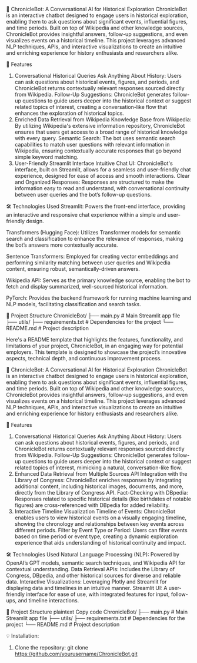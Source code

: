 
📜 ChronicleBot: A Conversational AI for Historical Exploration
ChronicleBot is an interactive chatbot designed to engage users in historical exploration, enabling them to ask questions about significant events, influential figures, and time periods. Built on top of Wikipedia and other knowledge sources, ChronicleBot provides insightful answers, follow-up suggestions, and even visualizes events on a historical timeline. This project leverages advanced NLP techniques, APIs, and interactive visualizations to create an intuitive and enriching experience for history enthusiasts and researchers alike.



🚀 Features
1. Conversational Historical Queries
Ask Anything About History: Users can ask questions about historical events, figures, and periods, and ChronicleBot returns contextually relevant responses sourced directly from Wikipedia.
Follow-Up Suggestions: ChronicleBot generates follow-up questions to guide users deeper into the historical context or suggest related topics of interest, creating a conversation-like flow that enhances the exploration of historical topics.
2. Enriched Data Retrieval from Wikipedia
Knowledge Base from Wikipedia: By utilizing Wikipedia's extensive information repository, ChronicleBot ensures that users get access to a broad range of historical knowledge with every query.
Semantic Search: The bot uses semantic search capabilities to match user questions with relevant information in Wikipedia, ensuring contextually accurate responses that go beyond simple keyword matching.
3. User-Friendly Streamlit Interface
Intuitive Chat UI: ChronicleBot's interface, built on Streamlit, allows for a seamless and user-friendly chat experience, designed for ease of access and smooth interactions.
Clear and Organized Responses: Responses are structured to make the information easy to read and understand, with conversational continuity between user queries and the bot’s follow-up questions.


🛠️ Technologies Used
Streamlit: Powers the front-end interface, providing an interactive and responsive chat experience within a simple and user-friendly design.

Transformers (Hugging Face): Utilizes Transformer models for semantic search and classification to enhance the relevance of responses, making the bot’s answers more contextually accurate.

Sentence Transformers: Employed for creating vector embeddings and performing similarity matching between user queries and Wikipedia content, ensuring robust, semantically-driven answers.

Wikipedia API: Serves as the primary knowledge source, enabling the bot to fetch and display summarized, well-sourced historical information.

PyTorch: Provides the backend framework for running machine learning and NLP models, facilitating classification and search tasks.


📂 Project Structure
ChronicleBot/
├── main.py               # Main Streamlit app file
├── utils/
├── requirements.txt      # Dependencies for the project
└── README.md             # Project description



Here's a README template that highlights the features, functionality, and limitations of your project, ChronicleBot, in an engaging way for potential employers. This template is designed to showcase the project’s innovative aspects, technical depth, and continuous improvement process.

📜 ChronicleBot: A Conversational AI for Historical Exploration
ChronicleBot is an interactive chatbot designed to engage users in historical exploration, enabling them to ask questions about significant events, influential figures, and time periods. Built on top of Wikipedia and other knowledge sources, ChronicleBot provides insightful answers, follow-up suggestions, and even visualizes events on a historical timeline. This project leverages advanced NLP techniques, APIs, and interactive visualizations to create an intuitive and enriching experience for history enthusiasts and researchers alike.

🚀 Features
1. Conversational Historical Queries
Ask Anything About History: Users can ask questions about historical events, figures, and periods, and ChronicleBot returns contextually relevant responses sourced directly from Wikipedia.
Follow-Up Suggestions: ChronicleBot generates follow-up questions to guide users deeper into the historical context or suggest related topics of interest, mimicking a natural, conversation-like flow.
2. Enhanced Data Retrieval from Multiple Sources
API Integration with the Library of Congress: ChronicleBot enriches responses by integrating additional content, including historical images, documents, and more, directly from the Library of Congress API.
Fact-Checking with DBpedia: Responses related to specific historical details (like birthdates of notable figures) are cross-referenced with DBpedia for added reliability.
3. Interactive Timeline Visualization
Timeline of Events: ChronicleBot enables users to view historical events on a visually engaging timeline, showing the chronology and relationships between key events across different periods.
Filter by Event Type or Period: Users can filter events based on time period or event type, creating a dynamic exploration experience that aids understanding of historical continuity and impact.


🛠️ Technologies Used
Natural Language Processing (NLP): Powered by OpenAI’s GPT models, semantic search techniques, and Wikipedia API for contextual understanding.
Data Retrieval APIs: Includes the Library of Congress, DBpedia, and other historical sources for diverse and reliable data.
Interactive Visualizations: Leveraging Plotly and Streamlit for displaying data and timelines in an intuitive manner.
Streamlit UI: A user-friendly interface for ease of use, with integrated features for input, follow-ups, and timeline interactions.


📂 Project Structure
plaintext
Copy code
ChronicleBot/
├── main.py               # Main Streamlit app file
├── utils/
├── requirements.txt      # Dependencies for the project
└── README.md             # Project description


💡 Installation:
1. Clone the repository:
git clone https://github.com/yourusername/ChronicleBot.git


